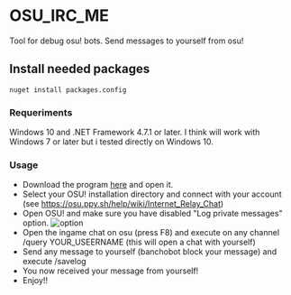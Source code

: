 # OSU_IRC_ME
Tool for debug osu! bots. Send messages to yourself from osu!

## Install needed packages
```
nuget install packages.config
```
### Requeriments
Windows 10 and .NET Framework 4.7.1 or later.
I think will work with Windows 7 or later but i tested directly on Windows 10.
### Usage
- Download the program [here](https://github.com/MagonxESP/OSU_IRC_ME/releases) and open it.
- Select your OSU! installation directory and connect with your account (see https://osu.ppy.sh/help/wiki/Internet_Relay_Chat)
- Open OSU! and make sure you have disabled "Log private messages" option.
![option](https://i.imgur.com/KgkpuVF.png "Log private messages")
- Open the ingame chat on osu (press F8) and execute on any channel /query YOUR_USEERNAME (this will open a chat with yourself)
- Send any message to yourself (banchobot block your message) and execute /savelog
- You now received your message from yourself!
- Enjoy!!

